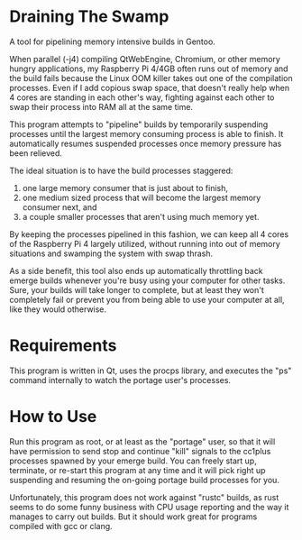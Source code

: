 # Draining The Swamp
A tool for pipelining memory intensive builds in Gentoo.

When parallel (-j4) compiling QtWebEngine, Chromium, or other memory hungry applications, my Raspberry Pi 4/4GB often runs out of memory and the build fails because the Linux OOM killer takes out one of the compilation processes. Even if I add copious swap space, that doesn't really help when 4 cores are standing in each other's way, fighting against each other to swap their process into RAM all at the same time.

This program attempts to "pipeline" builds by temporarily suspending processes until the largest memory consuming process is able to finish. It automatically resumes suspended processes once memory pressure has been relieved. 

The ideal situation is to have the build processes staggered:

1. one large memory consumer that is just about to finish, 
2. one medium sized process that will become the largest memory consumer next, and
3. a couple smaller processes that aren't using much memory yet.

By keeping the processes pipelined in this fashion, we can keep all 4 cores of the Raspberry Pi 4 largely utilized, without running into out of memory situations and swamping the system with swap thrash.

As a side benefit, this tool also ends up automatically throttling back emerge builds whenever you're busy using your computer for other tasks. Sure, your builds will take longer to complete, but at least they won't completely fail or prevent you from being able to use your computer at all, like they would otherwise.

Requirements
============
This program is written in Qt, uses the procps library, and executes the "ps" command internally to watch the portage user's processes. 

How to Use
==========
Run this program as root, or at least as the "portage" user, so that it will have permission to send stop and continue "kill" signals to the cc1plus processes spawned by your emerge build. You can freely start up, terminate, or re-start this program at any time and it will pick right up suspending and resuming the on-going portage build processes for you. 

Unfortunately, this program does not work against "rustc" builds, as rust seems to do some funny business with CPU usage reporting and the way it manages to carry out builds. But it should work great for programs compiled with gcc or clang.
